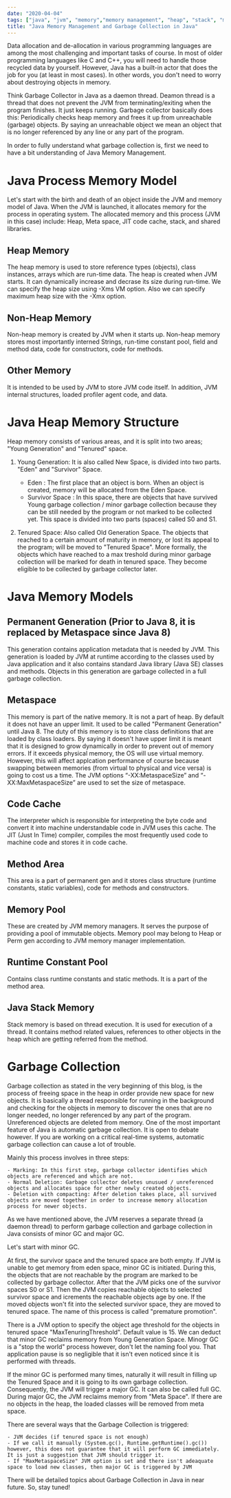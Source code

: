 ```yaml
---
date: "2020-04-04"
tags: ["java", "jvm", "memory","memory management", "heap", "stack", "metaspace", "garbage","garbage collector","collector","garbage collection"]
title: "Java Memory Management and Garbage Collection in Java"
---
```


Data allocation and de-allocation in various programming languages are among the most challenging and important tasks of course.
In most of older programming languages like C and C++, you will need to handle those recycled data by yourself.
However, Java has a built-in actor that does the job for you (at least in most cases). In other words, you don't need to worry about destroying objects in memory.

Think Garbage Collector in Java as a daemon thread. Deamon thread is a thread that does not prevent the JVM from terminating/exiting when the program finishes. It just keeps running.
Garbage collector basically does this:
Periodically checks heap memory and frees it up from unreachable (garbage) objects.
By saying an unreachable object we mean an object that is no longer referenced by any line or any part of the program.

In order to fully understand what garbage collection is, first we need to have a bit understanding of Java Memory Management.

# Java Process Memory Model

Let's start with the birth and death of an object inside the JVM and memory model of Java.
When the JVM is launched, it allocates memory for the process in operating system. 
The allocated memory and this process (JVM in this case) include:
Heap, Meta space, JIT code cache, stack, and shared libraries.

## Heap Memory

The heap memory is used to store reference types (objects), class instances, arrays which are run-time data.
The heap is created when JVM starts. It can dynamically increase and decrase its size during run-time.
We can specify the heap size using -Xms VM option. Also we can specify maximum heap size with the -Xmx option.

## Non-Heap Memory

Non-heap memory is created by JVM when it starts up. Non-heap memory stores most importantly interned Strings, run-time constant pool,
field and method data, code for constructors, code for methods.

## Other Memory

It is intended to be used by JVM to store JVM code itself. In addition, JVM internal structures, loaded profiler agent code, and data.

# Java Heap Memory Structure

Heap memory consists of various areas, and it is split into two areas; "Young Generation" and "Tenured" space.

1) Young Generation: It is also called New Space, is divided into two parts. "Eden" and "Survivor" Space.
    - Eden : The first place that an object is born. When an object is created, memory will be allocated from the Eden Space.
    - Survivor Space : In this space, there are objects that have survived Young garbage collection / minor garbage collection because they can be still needed by the program or not marked to be collected yet. This space is divided into two parts (spaces) called S0 and S1.

 2) Tenured Space: Also called Old Generation Space. The objects that reached to a certain amount of maturity in memory, or lost its appeal to the program; will be moved to "Tenured Space". More formally, the objects which have reached to a max treshold during minor garbage collection will be marked for death in tenured space. They become eligible to be collected by garbage collector later.
 
 # Java Memory Models

## Permanent Generation (Prior to Java 8, it is replaced by Metaspace since Java 8)

This generation contains application metadata that is needed by JVM. This generation is loaded by JVM at runtime according to the classes used by Java application and it also contains standard Java library (Java SE) classes and methods. Objects in this generation are garbage collected in a full garbage collection.

## Metaspace

This memory is part of the native memory. It is not a part of heap. By default it does not have an upper limit. It used to be called "Permanent Generation" until Java 8.
The duty of this memory is to store class definitions that are loaded by class loaders. By saying it doesn't have upper limit it is meant that it is designed to grow dynamically in order to prevent out of memory errors. If it exceeds physical memory, the OS will use virtual memory. However, this will affect applcation performance of course because swapping between memories (from virtual to physical and vice versa) is going to cost us a time. The JVM options “-XX:MetaspaceSize” and “-XX:MaxMetaspaceSize” are used to set the size of metaspace.

## Code Cache

The interpreter which is responsible for interpreting the byte code and convert it into machine understandable code in JVM uses this cache. The JIT (Just In Time) compiler, compiles the most frequently used code to machine code and stores it in code cache.

## Method Area

This area is a part of permanent gen and it stores class structure (runtime constants, static variables), code for methods and constructors.

## Memory Pool

These are created by JVM memory managers. It serves the purpose of providing a pool of immutable objects. Memory pool may belong to Heap or Perm gen according to JVM memory manager implementation.

## Runtime Constant Pool

Contains class runtime constants and static methods. It is a part of the method area.

## Java Stack Memory

Stack memory is based on thread execution. It is used for execution of a thread. It contains method related values, references to other objects in the heap which are getting referred from the method.

# Garbage Collection


Garbage collection as stated in the very beginning of this blog, is the process of freeing space in the heap in order provide new space for new objects. It is basically a thread responsible for running in the background and checking for the objects in memory to discover the ones that are no longer needed, no longer referenced by any part of the program. Unreferenced objects are deleted from memory.
One of the most important feature of Java is automatic garbage collection. It is open to debate however. If you are working on a critical real-time systems, automatic garbage collection can cause a lot of trouble.

Mainly this process involves in three steps:

    - Marking: In this first step, garbage collector identifies which objects are referenced and which are not.
    - Normal Deletion: Garbage collector deletes unusued / unreferenced objects and allocates space for other newly created objects.
    - Deletion with compacting: After deletion takes place, all survived objects are moved together in order to increase memory allocation process for newer objects.
    
As we have mentioned above, the JVM reserves a separate thread (a daemon thread) to perform garbage collection and garbage collection in Java consists of minor GC and major GC.

Let's start with minor GC.

At first, the survivor space and the tenured space are both empty. If JVM is unable to get memory from eden space, minor GC is initiated. During this, the objects that are not reachable by the program are marked to be collected by garbage collector. After that the JVM picks one of the survivor spaces S0 or S1. Then the JVM copies reachable objects to selected survivor space and icrements the reachable objects age by one. If the moved objects won't fit into the selected survivor space, they are moved to tenured space. The name of this process is called "premature promotion".

There is a JVM option to specify the object age threshold for the objects in tenured space "MaxTenuringThreshold". Default value is 15.
We can deduct that minor GC reclaims memory from Young Generation Space. Minogr GC is a "stop the world" process however, don't let the naming fool you. That application pause is so negligible that it isn't even noticed since it is performed with threads.

If the minor GC is performed many times, naturally it will result in filling up the Tenured Space and it is going to its own garbage collection. Consequently, the JVM will trigger a major GC. It can also be called full GC. During major GC, the JVM reclaims memory from "Meta Space". If there are no objects in the heap, the loaded classes will be removed from meta space.

There are several ways that the Garbage Collection is triggered:

    - JVM decides (if tenured space is not enough)
    - If we call it manually (System.gc(), Runtime.getRuntime().gc()) however, this does not guarantee that it will perform GC immediately. It is just a suggestion that JVM should trigger it.
    - If "MaxMetaspaceSize" JVM option is set and there isn't adeaquate space to load new classes, then major GC is triggered by JVM

There will be detailed topics about Garbage Collection in Java in near future. So, stay tuned!
